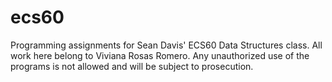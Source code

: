 # ecs60
Programming assignments for Sean Davis' ECS60 Data Structures class. All work here belong to Viviana Rosas Romero. Any unauthorized use of the programs is not allowed and will be subject to prosecution. 
